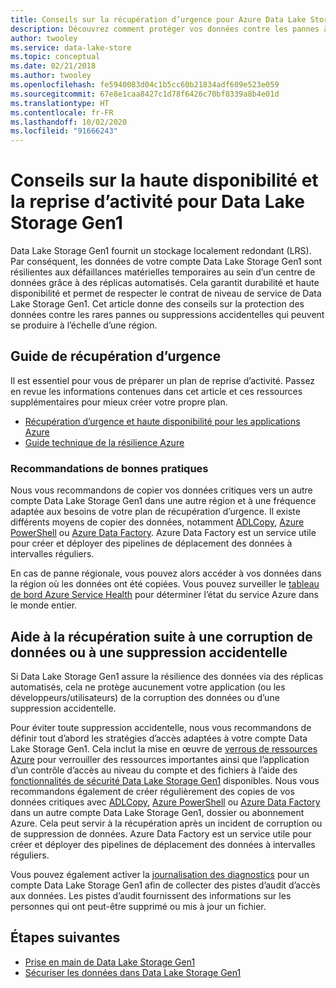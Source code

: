 ```yaml
---
title: Conseils sur la récupération d’urgence pour Azure Data Lake Storage Gen1 | Microsoft Docs
description: Découvrez comment protéger vos données contre les pannes à l’échelle régionale ou les suppressions accidentelles au-delà du stockage localement redondant d’Azure Data Lake Storage Gen1.
author: twooley
ms.service: data-lake-store
ms.topic: conceptual
ms.date: 02/21/2018
ms.author: twooley
ms.openlocfilehash: fe5940083d04c1b5cc60b21834adf609e523e059
ms.sourcegitcommit: 67e8e1caa8427c1d78f6426c70bf8339a8b4e01d
ms.translationtype: HT
ms.contentlocale: fr-FR
ms.lasthandoff: 10/02/2020
ms.locfileid: "91666243"
---
```

# <a name="high-availability-and-disaster-recovery-guidance-for-data-lake-storage-gen1"></a>Conseils sur la haute disponibilité et la reprise d’activité pour Data Lake Storage Gen1

Data Lake Storage Gen1 fournit un stockage localement redondant (LRS). Par conséquent, les données de votre compte Data Lake Storage Gen1 sont résilientes aux défaillances matérielles temporaires au sein d’un centre de données grâce à des réplicas automatisés. Cela garantit durabilité et haute disponibilité et permet de respecter le contrat de niveau de service de Data Lake Storage Gen1. Cet article donne des conseils sur la protection des données contre les rares pannes ou suppressions accidentelles qui peuvent se produire à l’échelle d’une région.

## <a name="disaster-recovery-guidance"></a>Guide de récupération d’urgence

Il est essentiel pour vous de préparer un plan de reprise d’activité. Passez en revue les informations contenues dans cet article et ces ressources supplémentaires pour mieux créer votre propre plan.

* [Récupération d’urgence et haute disponibilité pour les applications Azure](../resiliency/resiliency-disaster-recovery-high-availability-azure-applications.md)
* [Guide technique de la résilience Azure](../resiliency/resiliency-technical-guidance.md)

### <a name="best-practice-recommendations"></a>Recommandations de bonnes pratiques

Nous vous recommandons de copier vos données critiques vers un autre compte Data Lake Storage Gen1 dans une autre région et à une fréquence adaptée aux besoins de votre plan de récupération d’urgence. Il existe différents moyens de copier des données, notamment [ADLCopy](data-lake-store-copy-data-azure-storage-blob.md), [Azure PowerShell](data-lake-store-get-started-powershell.md) ou [Azure Data Factory](../data-factory/connector-azure-data-lake-store.md). Azure Data Factory est un service utile pour créer et déployer des pipelines de déplacement des données à intervalles réguliers.

En cas de panne régionale, vous pouvez alors accéder à vos données dans la région où les données ont été copiées. Vous pouvez surveiller le [tableau de bord Azure Service Health](https://azure.microsoft.com/status/) pour déterminer l’état du service Azure dans le monde entier.

## <a name="data-corruption-or-accidental-deletion-recovery-guidance"></a>Aide à la récupération suite à une corruption de données ou à une suppression accidentelle

Si Data Lake Storage Gen1 assure la résilience des données via des réplicas automatisés, cela ne protège aucunement votre application (ou les développeurs/utilisateurs) de la corruption des données ou d’une suppression accidentelle.

Pour éviter toute suppression accidentelle, nous vous recommandons de définir tout d’abord les stratégies d’accès adaptées à votre compte Data Lake Storage Gen1. Cela inclut la mise en œuvre de [verrous de ressources Azure](../azure-resource-manager/management/lock-resources.md) pour verrouiller des ressources importantes ainsi que l’application d’un contrôle d’accès au niveau du compte et des fichiers à l’aide des [fonctionnalités de sécurité Data Lake Storage Gen1](data-lake-store-security-overview.md) disponibles. Nous vous recommandons également de créer régulièrement des copies de vos données critiques avec [ADLCopy](data-lake-store-copy-data-azure-storage-blob.md), [Azure PowerShell](data-lake-store-get-started-powershell.md) ou [Azure Data Factory](../data-factory/connector-azure-data-lake-store.md) dans un autre compte Data Lake Storage Gen1, dossier ou abonnement Azure. Cela peut servir à la récupération après un incident de corruption ou de suppression de données. Azure Data Factory est un service utile pour créer et déployer des pipelines de déplacement des données à intervalles réguliers.

Vous pouvez également activer la [journalisation des diagnostics](data-lake-store-diagnostic-logs.md) pour un compte Data Lake Storage Gen1 afin de collecter des pistes d’audit d’accès aux données. Les pistes d’audit fournissent des informations sur les personnes qui ont peut-être supprimé ou mis à jour un fichier.

## <a name="next-steps"></a>Étapes suivantes

* [Prise en main de Data Lake Storage Gen1](data-lake-store-get-started-portal.md)
* [Sécuriser les données dans Data Lake Storage Gen1](data-lake-store-secure-data.md)
